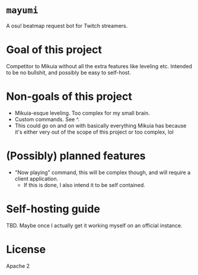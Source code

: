 # `mayumi`
A osu! beatmap request bot for Twitch streamers.

# Goal of this project
Competitor to Mikuia without all the extra features like leveling etc. Intended to be no bullshit, and possibly be easy to self-host.

# Non-goals of this project
- Mikuia-esque leveling. Too complex for my small brain.
- Custom commands. See ^.
- This could go on and on with basically everything Mikuia has because it's either very out of the scope of this project or too complex, lol

# (Possibly) planned features
- "Now playing" command, this will be complex though, and will require a client application.
  - If this is done, I also intend it to be self contained.

# Self-hosting guide
TBD. Maybe once I actually get it working myself on an official instance.

# License
Apache 2